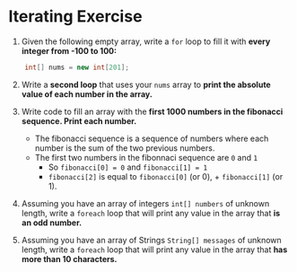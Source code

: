 # Iterating Exercise
1. Given the following empty array, write a ```for``` loop to fill it with **every integer from -100 to 100:**
```Java
    int[] nums = new int[201];

```

2. Write a **second loop** that uses your ```nums``` array to **print the absolute value of each number in the array.**

3. Write code to fill an array with the **first 1000 numbers in the fibonacci sequence. Print each number.**
    * The fibonacci sequence is a sequence of numbers where each number is the sum of the two previous numbers.
    * The first two numbers in the fibonnaci sequence are ```0``` and ```1```
        * So ```fibonacci[0] = 0``` and ```fibonacci[1] = 1```
        * ```fibonacci[2]``` is equal to ```fibonacci[0]``` (or 0), + ```fibonacci[1]``` (or 1). 

4. Assuming you have an array of integers ```int[] numbers``` of unknown length, write a ```foreach``` loop that will print any value in the array that **is an odd number.**

5. Assuming you have an array of Strings ```String[] messages``` of unknown length, write a ```foreach``` loop that will print any value in the array that **has more than 10 characters.**